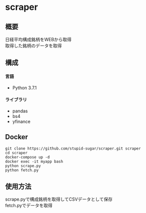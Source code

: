 # scraper
## 概要
日経平均構成銘柄をWEBから取得  
取得した銘柄のデータを取得

## 構成
#### 言語
- Python 3.7.1
#### ライブラリ
- pandas
- bs4
- yfinance

## Docker
```
git clone https://github.com/stupid-sugar/scraper.git scraper
cd scraper
docker-compose up -d
docker exec -it myapp bash
python scrape.py
python fetch.py
```
## 使用方法
scrape.pyで構成銘柄を取得してCSVデータとして保存  
fetch.pyでデータを取得
